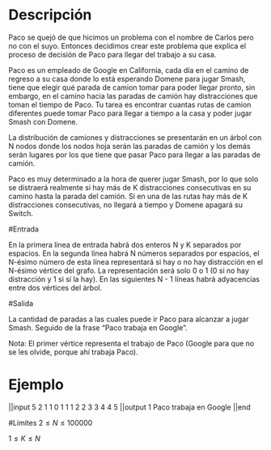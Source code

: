
# Descripción

Paco se quejó de que hicimos un problema con el nombre de Carlos pero no con el suyo. Entonces decidimos crear este problema que explica el proceso de decisión de Paco para llegar del trabajo a su casa. 

Paco es un empleado de Google en California, cada día en el camino de regreso a su casa donde lo está esperando Domene para jugar Smash, tiene que elegir qué parada de camion tomar para poder llegar pronto, sin embargo, en el camino hacia las paradas de camión hay distracciones que toman el tiempo de Paco. 
Tu tarea es encontrar cuantas rutas de camion diferentes puede tomar Paco para llegar a tiempo a la casa y poder jugar Smash con Domene. 

La distribución de camiones y distracciones se presentarán en un árbol con N nodos donde los nodos hoja serán las paradas de camión y los demás serán lugares por los que tiene que pasar Paco para llegar a las paradas de camión.

Paco es muy determinado a la hora de querer jugar Smash, por lo que solo se distraerá realmente si hay más de K distracciones consecutivas en su camino hasta la parada del camión. Si en una de las rutas hay más de K distracciones consecutivas, no llegará a tiempo y Domene apagará su Switch.

#Entrada

En la primera línea de entrada habrá dos enteros N y K separados por espacios. 
En la segunda línea habrá N números separados por espacios, el N-ésimo número de esta línea representará si hay o no hay distracción en el N-ésimo vértice del grafo. La representación será solo 0 o 1 (0 si no hay distracción y 1 si sí la hay). 
En las siguientes N - 1 líneas habrá adyacencias entre dos vértices del árbol. 

#Salida

La cantidad de paradas a las cuales puede ir Paco para alcanzar a jugar Smash.
Seguido de la frase “Paco trabaja en Google”. 

Nota: El primer vértice representa el trabajo de Paco (Google para que no se les olvide, porque ahí trabaja Paco).

# Ejemplo

||input
5 2
1 1 0 1 1
1 2
2 3
3 4
4 5
||output
1
Paco trabaja en Google
||end


#Limites
$2 \le N \le 100000$

$1 \le K \le N$

